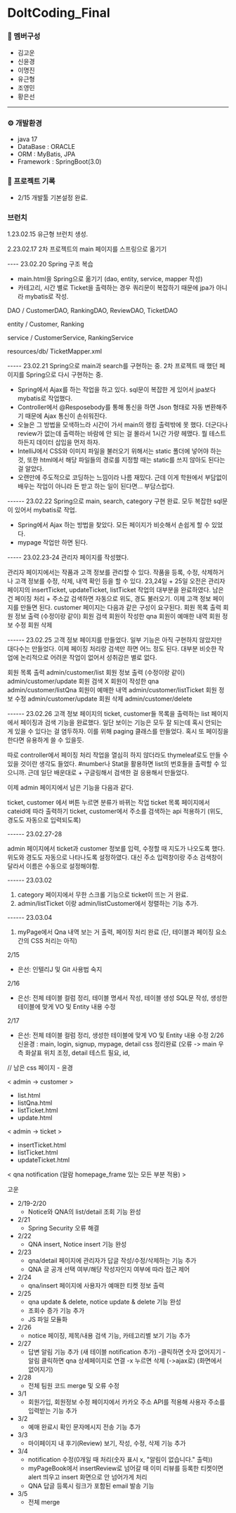 # DoItCoding_Final

### 👥 멤버구성
 - 김고운
 - 신윤경
 - 이명진
 - 유근형
 - 조영민
 - 황은선
<hr>

### ⚙️ 개발환경
 - java 17
 - DataBase : ORACLE
 - ORM : MyBatis, JPA
 - Framework : SpringBoot(3.0)

### 📝 프로젝트 기록
- 2/15 개발툴 기본설정 완료.

### 브런치
1.23.02.15 
유근형 브런치 생성.


2.23.02.17
2차 프로젝트의 main 페이지를 스프링으로 옮기기


---- 23.02.20
Spring 구조 복습

- main.html을 Spring으로 옮기기 (dao, entity, service, mapper 작성)
- 카테고리, 시간 별로 Ticket을 출력하는 경우 쿼리문이 복잡하기 때문에 jpa가 아니라 mybatis로 작성.

DAO / CustomerDAO, RankingDAO, ReviewDAO, TicketDAO

entity / Customer, Ranking

service / CustomerService, RankingService

resources/db/ TicketMapper.xml

----- 23.02.21
Spring으로 main과 search를 구현하는 중. 2차 프로젝트 때 했던 페이지를 Spring으로 다시 구현하는 중.

- Spring에서 Ajax를 하는 작업을 하고 있다. sql문이 복잡한 게 있어서 jpa보다 mybatis로 작업했다.
- Controller에서 @Resposebody를 통해 통신을 하면 Json 형태로 자동 변환해주기 때문에 Ajax 통신이 손쉬워진다.
- 오늘은 그 방법을 모색하느라 시간이 가서 main의 랭킹 출력밖에 못 했다. 더군다나 review가 없는데 출력하는 바람에 안 되는 걸 몰라서 1시간 가량 헤맸다. 뭘 테스트하든지 데이터 삽입을 먼저 하자.
- IntelliJ에서 CSS와 이미지 파일을 불러오기 위해서는 static 폴더에 넣어야 하는 것, 또한 html에서 해당 파일들의 경로를 지정할 때는 static를 쓰지 않아도 된다는 걸 알았다.
- 오랜만에 주도적으로 코딩하는 느낌이라 나름 재밌다. 근데 이게 학원에서 부담없이 배우는 작업이 아니라 돈 받고 하는 일이 된다면... 부담스럽다.



------ 23.02.22
Spring으로 main, search, category 구현 완료. 모두 복잡한 sql문이 있어서 mybatis로 작업.
- Spring에서 Ajax 하는 방법을 찾았다. 모든 페이지가 비슷해서 손쉽게 할 수 있었다.
- mypage 작업만 하면 된다.

----- 23.02.23-24 관리자 페이지를 작성했다.

관리자 페이지에서는 작품과 고객 정보를 관리할 수 있다. 작품을 등록, 수정, 삭제하거나 고객 정보를 수정, 삭제, 내역 확인 등을 할 수 있다.
23,24일 + 25일 오전은 관리자 페이지의 insertTicket, updateTicket, listTicket 작업의 대부분을 완료하였다. 남은 건 페이징 처리 + 주소값 검색하면 자동으로 위도, 경도 불러오기.
이제 고객 정보 페이지를 만들면 된다. customer 페이지는 다음과 같은 구성이 요구된다.
회원 목록 출력
회원 정보 출력 (수정이랑 같이)
회원 검색
회원이 작성한 qna
회원이 예매한 내역
회원 정보 수정
회원 삭제

------ 23.02.25 고객 정보 페이지를 만들었다. 일부 기능은 아직 구현하지 않았지만 대다수는 만들었다. 이제 페이징 처리랑 검색만 하면 어느 정도 된다. 대부분 비슷한 작업에 논리적으로 어려운 작업이 없어서 성취감은 별로 없다.

회원 목록 출력 admin/customer/list
회원 정보 출력 (수정이랑 같이) admin/customer/update
회원 검색 X
회원이 작성한 qna admin/customer/listQna
회원이 예매한 내역 admin/customer/listTicket
회원 정보 수정 admin/customer/update
회원 삭제 admin/customer/delete

------ 23.02.26 고객 정보 페이지의 ticket, customer들 목록을 출력하는 list 페이지에서 페이징과 검색 기능을 완료했다. 일단 보이는 기능은 모두 잘 되는데 혹시 안되는 게 있을 수 있다는 걸 염두하자. 이를 위해 paging 클래스를 만들었다. 혹시 또 페이징을 한다면 유용하게 쓸 수 있을듯.

따로 controller에서 페이징 처리 작업을 열심히 하지 않더라도 thymeleaf로도 만들 수 있을 것이란 생각도 들었다. #number나 Stat을 활용하면 list의 번호들을 출력할 수 있으니까. 근데 일단 배운대로 + 구글링해서 검색한 걸 응용해서 만들었다.

이제 admin 페이지에서 남은 기능을 다음과 같다.

ticket, customer 에서 버튼 누르면 분류가 바뀌는 작업
ticket 목록 페이지에서 cateid에 따라 출력하기
ticket, customer에서 주소를 검색하는 api 적용하기 (위도, 경도도 자동으로 입력되도록)

------ 23.02.27-28

admin 페이지에서 ticket과 customer 정보를 입력, 수정할 때 지도가 나오도록 했다.
위도와 경도도 자동으로 나타나도록 설정하였다.
대신 주소 입력창이랑 주소 검색창이 달라서 이름은 수동으로 설정해야함.

------ 23.03.02

1. category 페이지에서 무한 스크롤 기능으로 ticket이 뜨는 거 완료.
2. admin/listTicket 이랑 admin/listCustomer에서 정렬하는 기능 추가.

------ 23.03.04
1. myPage에서 Qna 내역 보는 거 출력, 페이징 처리 완료 (단, 테이블과 페이징 요소 간의 CSS 처리는 아직)




2/15
- 은선: 인텔리J 및 Git 사용법 숙지

2/16
- 은선: 전체 테이블 컬럼 정리, 테이블 명세서 작성, 테이블 생성 SQL문 작성, 생성한 테이블에 맞게 VO 및 Entity 내용 수정

2/17
- 은선: 전체 테이블 컬럼 정리, 생성한 테이블에 맞게 VO 및 Entity 내용 수정
  2/26
  신윤경 : main, login, signup, mypage, detail css 정리완료
  (오류 -> main 우측 화살표 위치 조정, detail 테스트 필요, id,


// 남은 css 페이지 - 윤경

< admin -> customer >
- list.html
- listQna.html
- listTicket.html
- update.html

< admin -> ticket >
- insertTicket.html
- listTicket.html
- updateTicket.html

< qna notification (알람 homepage_frame 있는 모든 부분 적용) >



고운
- 2/19-2/20
  - Notice와 QNA의 list/detail 조회 기능 완성
- 2/21 
  - Spring Security 오류 해결
- 2/22 
  - QNA insert, Notice insert 기능 완성
- 2/23 
  - qna/detail 페이지에 관리자가 답글 작성/수정/삭제하는 기능 추가
  - QNA 글 공개 선택 여부/해당 작성자인지 여부에 따라 접근 제어
- 2/24 
  - qna/insert 페이지에 사용자가 예매한 티켓 정보 출력
- 2/25 
  - qna update & delete, notice update & delete 기능 완성
  - 조회수 증가 기능 추가
  - JS 파일 모듈화
- 2/26 
  - notice 페이징, 제목/내용 검색 기능, 카테고리별 보기 기능 추가
- 2/27 
  - 답변 알림 기능 추가 (새 테이블 notification 추가)
    -클릭하면 숫자 없어지기
    -알림 클릭하면 qna 상세페이지로 연결
    -x 누르면 삭제 (->ajax로) (화면에서 없어지기)
- 2/28
  - 전체 팀원 코드 merge 및 오류 수정
- 3/1
  - 회원가입, 회원정보 수정 페이지에서 카카오 주소 API를 적용해 사용자 주소를 입력받는 기능 추가
- 3/2
  - 예매 완료시 확인 문자메시지 전송 기능 추가
- 3/3
  - 마이페이지 내 후기(Review) 보기, 작성, 수정, 삭제 기능 추가
- 3/4
  - notification 수정(0개일 때 처리(숫자 표시 x, "알림이 없습니다." 출력))
  - myPageBook에서 insertReview로 넘어갈 때 이미 리뷰를 등록한 티켓이면 alert 띄우고 insert 화면으로 안 넘어가게 처리
  - QNA 답글 등록시 링크가 포함된 email 발송 기능
- 3/5
  - 전체 merge